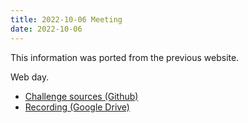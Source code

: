 ```yaml
---
title: 2022-10-06 Meeting
date: 2022-10-06
---
```


This information was ported from the previous website.

Web day.

- [Challenge sources (Github)](https://github.com/gopherhackumn/ctf-challenges-2022-10-06)
- [Recording (Google Drive)](https://drive.google.com/file/d/1RlWogA6W386C_UU7b_f-bRF1_amTWyAF/view?usp=sharing)
